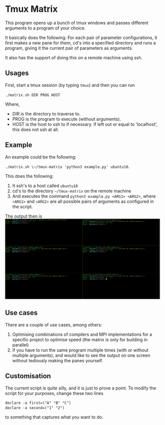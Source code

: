 # Tmux Matrix
This program opens up a bunch of tmux windows and passes different arguments to a program of your choice.


It basically does the following:
For each pair of parameter configurations, it first makes a new pane for them, cd's into a specified directory and runs a program, giving it the current pair of parameters as arguments.

It also has the support of doing this on a remote machine using ssh.
## Usages
First, start a tmux session (by typing `tmux`) and then you can run

`./matrix.sh DIR PROG HOST`

Where,
- DIR is the directory to traverse to.
- PROG is the program to execute (without arguments).
- HOST is the host to ssh to if necessary. If left out or equal to 'localhost', this does not ssh at all.
## Example
An example could be the following:

`./matrix.sh \~/tmux-matrix 'python3 example.py' ubuntu18`.

This does the following:
1. It ssh's to a host called `ubuntu18`
2. cd's to the directory `~/tmux-matrix` on the remote machine
3. And executes the command `python3 example.py <ARG1> <ARG2>`, where `<ARG1>` and `<ARG2>` are all possible pairs of arguments as configured in the script.

The output then is 
![Image](./img/example.png)
## Use cases
There are a couple of use cases, among others:

1. Optimising combinations of compilers and MPI implementations for a specific project to optimise speed (the matrix is only for building in parallel)
2. If you have to run the same program multiple times (with or without multiple arguments), and would like to see the output on one screen without tediously making the panes yourself.

## Customisation
The current script is quite silly, and it is just to prove a point. To modify the script for your purposes, change these two lines
```
declare -a first=("A" "B" "C")
declare -a second=("1" "2")
```

to something that captures what you want to do.